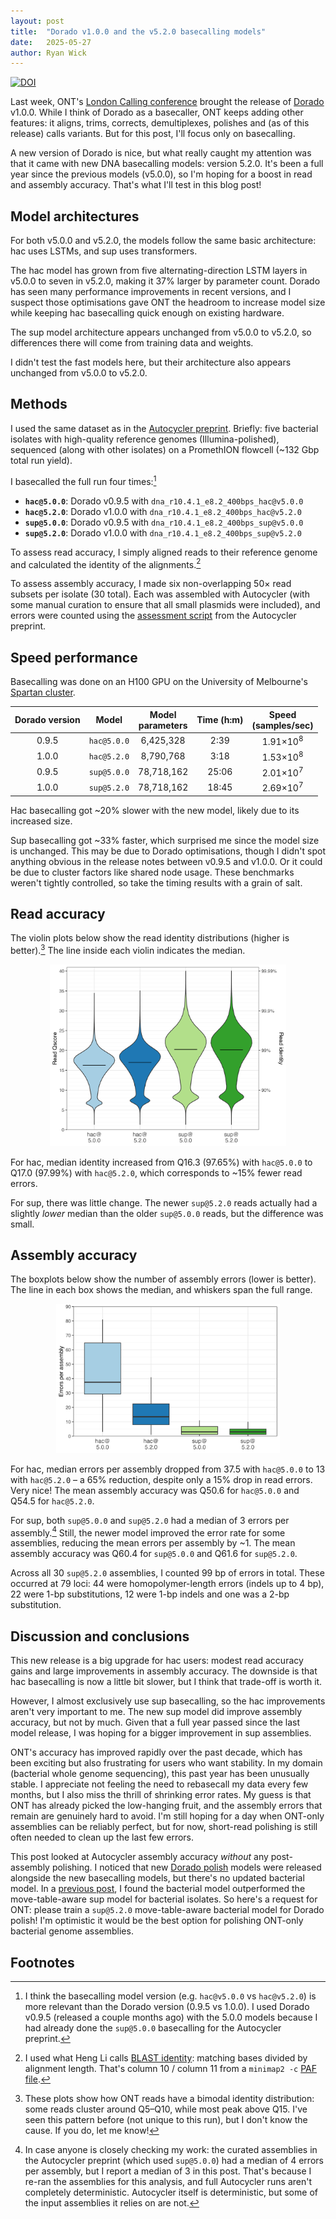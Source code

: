 ```yaml
---
layout: post
title:  "Dorado v1.0.0 and the v5.2.0 basecalling models"
date:   2025-05-27
author: Ryan Wick
---
```


[![DOI](https://zenodo.org/badge/DOI/10.5281/zenodo.15524362.svg)](https://doi.org/10.5281/zenodo.15524362)

Last week, ONT's [London Calling conference](https://nanoporetech.com/about/events/conferences/lc25) brought the release of [Dorado](https://github.com/nanoporetech/dorado) v1.0.0. While I think of Dorado as a basecaller, ONT keeps adding other features: it aligns, trims, corrects, demultiplexes, polishes and (as of this release) calls variants. But for this post, I'll focus only on basecalling.

A new version of Dorado is nice, but what really caught my attention was that it came with new DNA basecalling models: version 5.2.0. It's been a full year since the previous models (v5.0.0), so I'm hoping for a boost in read and assembly accuracy. That's what I'll test in this blog post!



## Model architectures

For both v5.0.0 and v5.2.0, the models follow the same basic architecture: hac uses LSTMs, and sup uses transformers.

The hac model has grown from five alternating-direction LSTM layers in v5.0.0 to seven in v5.2.0, making it 37% larger by parameter count. Dorado has seen many performance improvements in recent versions, and I suspect those optimisations gave ONT the headroom to increase model size while keeping hac basecalling quick enough on existing hardware.

The sup model architecture appears unchanged from v5.0.0 to v5.2.0, so differences there will come from training data and weights.

I didn't test the fast models here, but their architecture also appears unchanged from v5.0.0 to v5.2.0.



## Methods

I used the same dataset as in the [Autocycler preprint](https://www.biorxiv.org/content/10.1101/2025.05.12.653612v1). Briefly: five bacterial isolates with high-quality reference genomes (Illumina-polished), sequenced (along with other isolates) on a PromethION flowcell (~132 Gbp total run yield).

I basecalled the full run four times:[^version]
* **`hac@5.0.0`**: Dorado v0.9.5 with `dna_r10.4.1_e8.2_400bps_hac@v5.0.0`
* **`hac@5.2.0`**: Dorado v1.0.0 with `dna_r10.4.1_e8.2_400bps_hac@v5.2.0`
* **`sup@5.0.0`**: Dorado v0.9.5 with `dna_r10.4.1_e8.2_400bps_sup@v5.0.0`
* **`sup@5.2.0`**: Dorado v1.0.0 with `dna_r10.4.1_e8.2_400bps_sup@v5.2.0`

To assess read accuracy, I simply aligned reads to their reference genome and calculated the identity of the alignments.[^identity]

To assess assembly accuracy, I made six non-overlapping 50× read subsets per isolate (30 total). Each was assembled with Autocycler (with some manual curation to ensure that all small plasmids were included), and errors were counted using the [assessment script](https://github.com/rrwick/Autocycler-paper/blob/main/assess_assembly.py) from the Autocycler preprint.



## Speed performance

Basecalling was done on an H100 GPU on the University of Melbourne's [Spartan cluster](https://dashboard.hpc.unimelb.edu.au).

| Dorado version |    Model    | Model<br>parameters | Time (h:m) | Speed<br>(samples/sec) |
|:--------------:|:-----------:|:-------------------:|:----------:|:----------------------:|
|      0.9.5     | `hac@5.0.0` |      6,425,328      |    2:39    |   1.91×10<sup>8</sup>  |
|      1.0.0     | `hac@5.2.0` |      8,790,768      |    3:18    |   1.53×10<sup>8</sup>  |
|      0.9.5     | `sup@5.0.0` |     78,718,162      |    25:06   |   2.01×10<sup>7</sup>  |
|      1.0.0     | `sup@5.2.0` |     78,718,162      |    18:45   |   2.69×10<sup>7</sup>  |

Hac basecalling got ~20% slower with the new model, likely due to its increased size.

Sup basecalling got ~33% faster, which surprised me since the model size is unchanged. This may be due to Dorado optimisations, though I didn't spot anything obvious in the release notes between v0.9.5 and v1.0.0. Or it could be due to cluster factors like shared node usage. These benchmarks weren't tightly controlled, so take the timing results with a grain of salt.



## Read accuracy

The violin plots below show the read identity distributions (higher is better).[^bimodal] The line inside each violin indicates the median.

<p align="center"><picture><source srcset="/assets/images/dorado-v1_reads-dark.png" media="(prefers-color-scheme: dark)"><img src="/assets/images/dorado-v1_reads.png" alt="Dorado v1 read accuracy" width="75%"></picture></p>

For hac, median identity increased from Q16.3 (97.65%) with `hac@5.0.0` to Q17.0 (97.99%) with `hac@5.2.0`, which corresponds to ~15% fewer read errors.

For sup, there was little change. The newer `sup@5.2.0` reads actually had a slightly _lower_ median than the older `sup@5.0.0` reads, but the difference was small.



## Assembly accuracy

The boxplots below show the number of assembly errors (lower is better). The line in each box shows the median, and whiskers span the full range.

<p align="center"><picture><source srcset="/assets/images/dorado-v1_assemblies-dark.png" media="(prefers-color-scheme: dark)"><img src="/assets/images/dorado-v1_assemblies.png" alt="Dorado v1 assembly accuracy" width="71%"></picture></p>

For hac, median errors per assembly dropped from 37.5 with `hac@5.0.0` to 13 with `hac@5.2.0` – a 65% reduction, despite only a 15% drop in read errors. Very nice! The mean assembly accuracy was Q50.6 for `hac@5.0.0` and Q54.5 for `hac@5.2.0`.

For sup, both `sup@5.0.0` and `sup@5.2.0` had a median of 3 errors per assembly.[^errors] Still, the newer model improved the error rate for some assemblies, reducing the mean errors per assembly by ~1. The mean assembly accuracy was Q60.4 for `sup@5.0.0` and Q61.6 for `sup@5.2.0`.

Across all 30 `sup@5.2.0` assemblies, I counted 99 bp of errors in total. These occurred at 79 loci: 44 were homopolymer-length errors (indels up to 4 bp), 22 were 1-bp substitutions, 12 were 1-bp indels and one was a 2-bp substitution.



## Discussion and conclusions

This new release is a big upgrade for hac users: modest read accuracy gains and large improvements in assembly accuracy. The downside is that hac basecalling is now a little bit slower, but I think that trade-off is worth it.

However, I almost exclusively use sup basecalling, so the hac improvements aren't very important to me. The new sup model did improve assembly accuracy, but not by much. Given that a full year passed since the last model release,  I was hoping for a bigger improvement in sup assemblies.

ONT's accuracy has improved rapidly over the past decade, which has been exciting but also frustrating for users who want stability. In my domain (bacterial whole genome sequencing), this past year has been unusually stable. I appreciate not feeling the need to rebasecall my data every few months, but I also miss the thrill of shrinking error rates. My guess is that ONT has already picked the low-hanging fruit, and the assembly errors that remain are genuinely hard to avoid. I'm still hoping for a day when ONT-only assemblies can be reliably perfect, but for now, short-read polishing is still often needed to clean up the last few errors.

This post looked at Autocycler assembly accuracy _without_ any post-assembly polishing. I noticed that new [Dorado polish](https://dorado-docs.readthedocs.io/en/latest/assembly/polish) models were released alongside the new basecalling models, but there's no updated bacterial model. In a [previous post](https://rrwick.github.io/2025/02/07/dorado-polish.html), I found the bacterial model outperformed the move-table-aware sup model for bacterial isolates. So here's a request for ONT: please train a `sup@5.2.0` move-table-aware bacterial model for Dorado polish! I'm optimistic it would be the best option for polishing ONT-only bacterial genome assemblies.


## Footnotes

[^version]: I think the basecalling model version (e.g. `hac@v5.0.0` vs `hac@v5.2.0`) is more relevant than the Dorado version (0.9.5 vs 1.0.0). I used Dorado v0.9.5 (released a couple months ago) with the 5.0.0 models because I had already done the `sup@5.0.0` basecalling for the Autocycler preprint.

[^identity]: I used what Heng Li calls [BLAST identity](https://lh3.github.io/2018/11/25/on-the-definition-of-sequence-identity): matching bases divided by alignment length. That's column 10 / column 11 from a `minimap2 -c` [PAF file](https://github.com/lh3/miniasm/blob/master/PAF.md).

[^bimodal]: These plots show how ONT reads have a bimodal identity distribution: some reads cluster around Q5–Q10, while most peak above Q15. I've seen this pattern before (not unique to this run), but I don't know the cause. If you do, let me know!

[^errors]: In case anyone is closely checking my work: the curated assemblies in the Autocycler preprint (which used `sup@5.0.0`) had a median of 4 errors per assembly, but I report a median of 3 in this post. That's because I re-ran the assemblies for this analysis, and full Autocycler runs aren't completely deterministic. Autocycler itself is deterministic, but some of the input assemblies it relies on are not.
